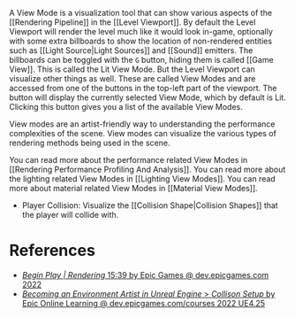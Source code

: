 A View Mode is a visualization tool that can show various aspects of the [[Rendering Pipeline]] in the [[Level Viewport]].
By default the Level Viewport will render the level much like it would look in-game, optionally with some extra billboards to show the location of non-rendered entities such as [[Light Source|Light Sources]] and [[Sound]] emitters.
The billboards can be toggled with the `G` button, hiding them is called [[Game View]].
This is called the Lit View Mode.
But the Level Viewport can visualize other things as well.
These are called View Modes and are accessed from one of the buttons in the top-left part of the viewport.
The button will display the currently selected View Mode, which by default is Lit.
Clicking this button gives you a list of the available View Modes.

View modes are an artist-friendly way to understanding the performance complexities of the scene.
View modes can visualize the various types of rendering methods being used in the scene.

You can read more about the performance related View Modes in [[Rendering Performance Profiling And Analysis]].
You can read more about the lighting related View Modes in [[Lighting View Modes]].
You can read more about material related View Modes in [[Material View Modes]].

- Player Collision: Visualize the [[Collision Shape|Collision Shapes]] that the player will collide with.

# References

- [_Begin Play | Rendering_ 15:39 by Epic Games @ dev.epicgames.com 2022](https://dev.epicgames.com/community/learning/tutorials/vyZ1/unreal-engine-begin-play-rendering)
- [_Becoming an Environment Artist in Unreal Engine_ > _Collison Setup_ by Epic Online Learning @ dev.epicgames.com/courses 2022 UE4.25](https://dev.epicgames.com/community/learning/courses/Gm/becoming-an-environment-artist-in-unreal-engine/jMJ/unreal-engine-collison-setup)
